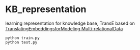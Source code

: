 # KB_representation
learning representation for knowledge base, TransE
based on [TranslatingEmbeddingsforModeling Multi-relationalData
](https://www.utc.fr/~bordesan/dokuwiki/_media/en/transe_nips13.pdf)

```
python train.py
python test.py
```



